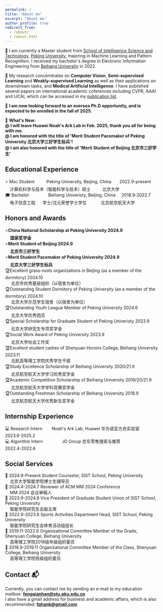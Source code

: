 ```yaml
---
permalink: /
title: "About me"
excerpt: "About me"
author_profile: true
redirect_from: 
  - /about/
  - /about.html
---
```


👀 I am currently a Master student from [School of Intelligence Science and Technology](https://sai.pku.edu.cn/), [Peking University](https://www.pku.edu.cn/), majoring in Machine Learning and Pattern Recognition. I received my bachelor's degree in Electronic Information Engineering from [Beihang University](https://www.buaa.edu.cn/) in 2022.  

🔎 My research concerntrates on **Computer Vision**, **Semi-supervised Learning** and **Weakly-supervised Learning** as well as their applications on downstream tasks, and **Medical Artificial Intelligence**. I have pubilshed several papers on international academic coferences including CVPR, AAAI and IJCAI, which can be accessed in my [publication list](https://fqhank.github.io/fengqianhan.github.io//publications/).  

🙌 **I am now looking forward to an oversea Ph.D opportunity, and is expected to be enrolled in the fall of 2025.**  

📝 **What's New:    
      @ I will leave Huawei Noah's Ark Lab in Feb. 2025, thank you all for being with me.  
      @ I am honored with the title of 'Merit Student Pacemaker of Peking University 北京大学三好学生标兵'!  
      @ I am also honored with the title of 'Merit Student of Beijing 北京市三好学生'**

## Educational Experience
⭐ Msc Student &nbsp;&nbsp;&nbsp;&nbsp;&nbsp;&nbsp;&nbsp;&nbsp; Peking University, Beijing, China &nbsp;&nbsp;&nbsp;&nbsp;&nbsp; 2022.9-present  
&nbsp;&nbsp;&nbsp; 计算机科学与技术（智能科学与技术）硕士 &nbsp;&nbsp;&nbsp;&nbsp;&nbsp;&nbsp;&nbsp;&nbsp; 北京大学  
🎓 Bachelor &nbsp;&nbsp;&nbsp;&nbsp;&nbsp;&nbsp; &nbsp;&nbsp;&nbsp;&nbsp;&nbsp;&nbsp;&nbsp; Beihang Univeristy, Beijing, China &nbsp;&nbsp;&nbsp; 2018.9-2022.7  
&nbsp;&nbsp;&nbsp; 电子信息工程 &nbsp;&nbsp;&nbsp;&nbsp;&nbsp;学士/沈元荣誉学士学位 &nbsp;&nbsp;&nbsp;&nbsp;&nbsp;&nbsp;&nbsp;&nbsp;&nbsp;&nbsp;&nbsp;北京航空航天大学

## Honors and Awards  
⭐**China National Scholarship at Peking University 2024.9    
&nbsp;&nbsp;&nbsp;&nbsp; 国家奖学金**   
⭐**Merit Student of Beijing 2024.9    
&nbsp;&nbsp;&nbsp;&nbsp; 北京市三好学生**  
⭐**Merit Student Pacemaker of Peking University 2024.9    
&nbsp;&nbsp;&nbsp;&nbsp; 北京大学三好学生标兵**  
🏆Excellent grass-roots organizations in Beijing (as a member of the dormitory) 2024.10    
&nbsp;&nbsp;&nbsp;&nbsp; 北京市优秀基层组织（以宿舍为单位）  
🏆Outstanding Student Dormitory of Peking University (as a member of the dormitory) 2024.10    
&nbsp;&nbsp;&nbsp;&nbsp; 北京大学示范学生宿舍（以宿舍为单位）  
🏆Outstanding Youth League Member of Peking University 2024.6  
&nbsp;&nbsp;&nbsp;&nbsp; 北京大学优秀团员   
🏆Special Scholarship for Graduate Student of Peking Univeristy 2023.9  
&nbsp;&nbsp;&nbsp;&nbsp; 北京大学研究生专项奖学金   
🏆Social Work Award of Peking University 2023.9   
&nbsp;&nbsp;&nbsp;&nbsp; 北京大学社会工作奖  
🏆Excellent student cadres of Shenyuan Honors College, Beihang University 2023.11   
&nbsp;&nbsp;&nbsp;&nbsp; 北航高等理工学院优秀学生干部   
🏆Study Excellence Scholarship of Beihang University 2020/21.9   
&nbsp;&nbsp;&nbsp;&nbsp; 北京航空航天大学学习优秀奖学金   
🏆Academic Competition Scholarship of Beihang University 2019/20/21.9   
&nbsp;&nbsp;&nbsp;&nbsp; 北京航空航天大学学科竞赛奖学金   
🏆Outstanding Freshman Scholarship of Beihang University 2018.9   
&nbsp;&nbsp;&nbsp;&nbsp; 北京航空航天大学优秀新生奖学金   

## Internship Experience
💻 Research Intern &nbsp;&nbsp;&nbsp;&nbsp;&nbsp;&nbsp; Noah's Ark Lab, Huawei 华为诺亚方舟实验室 &nbsp;&nbsp;&nbsp;&nbsp;&nbsp; 2023.6-2025.2  
💻 Algorithm Intern &nbsp;&nbsp;&nbsp;&nbsp;&nbsp;&nbsp;&nbsp;&nbsp;&nbsp;&nbsp;&nbsp;&nbsp;&nbsp;&nbsp; JD Group 京东零售搜索与推荐&nbsp;&nbsp;&nbsp;&nbsp;&nbsp;&nbsp;&nbsp;&nbsp;&nbsp;&nbsp;&nbsp;&nbsp;&nbsp;&nbsp;&nbsp;&nbsp;&nbsp;&nbsp; 2022.4-2022.6

## Social Services
🙌 2024.9-Present Student Counselor, SIST School, Peking University   
&nbsp;&nbsp;&nbsp; 北京大学智能学院博士生辅导员   
🙌 2024.4-2024.7 Reviewer of ACM MM 2024 Conference   
&nbsp;&nbsp;&nbsp; MM 2024 会议审稿人   
🙌 2023.9-2024.8 Vice President of Graduate Student Union of SIST School, Peking University   
&nbsp;&nbsp;&nbsp; 智能学院研究生会副主席   
🙌 2022.9-2023.8 Sports Activities Department Head, SIST School, Peking University   
&nbsp;&nbsp;&nbsp; 智能学院研究生会体育活动组组长   
🙌 2019.11-2022.6 Organizational Committee Member of the Grade, Shenyuan College, Beihang University  
&nbsp;&nbsp;&nbsp; 高等理工学院2018级年级组织委员   
🙌 2018.9-2019.11 Organizational Committee Member of the Class, Shenyuan College, Beihang University  
&nbsp;&nbsp;&nbsp; 高等理工学院班级组织委员   

## Contact 📬 
Currently, you can contact me by sending an e-mail to my education mailbox: **fengqianhan@stu.pku.edu.cn**  
I also have a gmail address for business and academic affairs, which is also recommended: **fqhank@gmail.com**
